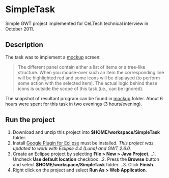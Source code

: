# SimpleTask
Simple GWT project implemented for CeLTech technical interview in October 2011.

## Description
The task was to implement a [mockup](mockup/LASAD-Admin-Mockup.pdf) screen:
> The different panel contain either a list of items or a tree-like structure. When you mouse-over such an item the corresponding line will be highlighted red and some icons will be displayed (to perform some action with the selected item). The actual logic behind these icons is outside the scope of this task (i.e., can be ignored).

The snapshot of resultant program can be found in [mockup](mockup/) folder. About 6 hours were spent for this task in two evenings (3 hours/evening).

## Run the project
1. Download and unzip this project into **$HOME/workspace/SimpleTask** folder.
2. Install [Google Plugin for Eclipse](https://developers.google.com/eclipse/docs/download) must be installed. *This project was updated to work with Eclipse 4.4 (Luna) and GWT 2.6.0.*
3. Create an Eclipse project by selecting **File > New > Java Project**. 
..1. Uncheck **Use default location** checkbox
..2. Press the **Browse** button and select **$HOME/workspace/SimpleTask** folder.
..3. Click **Finish**.
4. Right click on the project and select **Run As > Web Application**.
